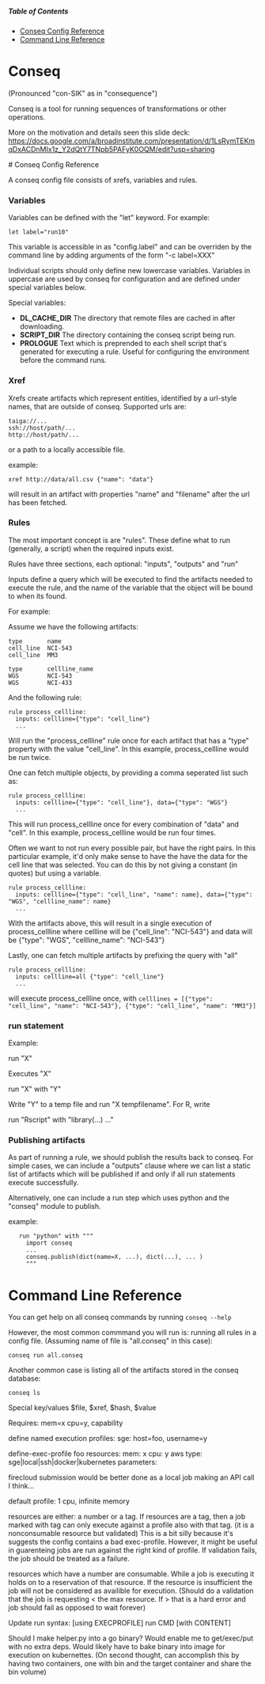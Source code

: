 ##### Table of Contents  
* [Conseq Config Reference](#conseq-config-reference)
* [Command Line Reference](#command-line-reference)

# Conseq 
(Pronounced "con-SIK" as in "consequence")

Conseq is a tool for running sequences of transformations or other operations.

More on the motivation and details seen this slide deck: https://docs.google.com/a/broadinstitute.com/presentation/d/1LsRymTEKmqDxACDnMIx1z_Y2dQtY7TNpb5PAFyK0OQM/edit?usp=sharing

<a name="conseq-config-reference"/>
# Conseq Config Reference

A conseq config file consists of xrefs, variables and rules.  

### Variables

Variables can be defined with the "let" keyword.  For example:

```
let label="run10"
```

This variable is accessible in as "config.label" and can be overriden by the command line by adding arguments of the form "-c label=XXX"

Individual scripts should only define new lowercase variables.  Variables in uppercase are used by conseq for configuration and are defined under special variables below. 

Special variables:

* **DL_CACHE_DIR** The directory that remote files are cached in after downloading.
* **SCRIPT_DIR** The directory containing the conseq script being run.
* **PROLOGUE** Text which is preprended to each shell script that's generated for executing a rule.  Useful for configuring the environment before the command runs.

### Xref

Xrefs create artifacts which represent entities, identified by a url-style names, that are outside of conseq.  Supported urls are:

```
taiga://...
ssh://host/path/...
http://host/path/...
```
or a path to a locally accessible file.

example:
```
xref http://data/all.csv {"name": "data"}
```
will result in an artifact with properties "name" and "filename" after the url has been fetched.

### Rules

The most important concept is are "rules".  These define what to run (generally, a script) when the required inputs exist.  

Rules have three sections, each optional: "inputs", "outputs" and "run"

Inputs define a query which will be executed to find the artifacts needed to execute the rule, and the name of the variable that the object will be bound to when its found.

For example:

Assume we have the following artifacts:

```
type       name
cell_line  NCI-543
cell_line  MM3

type       cellline_name
WGS        NCI-543
WGS        NCI-433
```
And the following rule:

```
rule process_cellline:
  inputs: cellline={"type": "cell_line"}
  ...
```
Will run the "process_cellline" rule once for each artifact that has a "type" property with the value "cell_line".   In this example, process_cellline would be run twice.

One can fetch multiple objects, by providing a comma seperated list such as:

```
rule process_cellline:
  inputs: cellline={"type": "cell_line"}, data={"type": "WGS"}
  ...
```

This will run process_cellline once for every combination of "data" and "cell".   In this example, process_cellline would be run four times.

Often we want to not run every possible pair, but have the right pairs.  In this particular example, it'd only make sense to have the have the data for the cell line that was selected.  You can do this by not giving a constant (in quotes) but using a variable.

```
rule process_cellline:
  inputs: cellline={"type": "cell_line", "name": name}, data={"type": "WGS", "cellline_name": name}
  ...
```

With the artifacts above, this will result in a single execution of process_cellline where cellline will be {"cell_line": "NCI-543"} and data will be {"type": "WGS", "cellline_name": "NCI-543"}

Lastly, one can fetch multiple artifacts by prefixing the query with "all" 

```
rule process_cellline:
  inputs: cellline=all {"type": "cell_line"}
  ...
```

will execute process_cellline once, with `celllines = [{"type": "cell_line", "name": "NCI-543"}, {"type": "cell_line", "name": "MM3"}]`

### run statement

Example:

run "X"

Executes "X"

run "X" with "Y"

Write "Y" to a temp file and run "X tempfilename".   For R, write

run "Rscript" with "library(...) ..."

### Publishing artifacts

As part of running a rule, we should publish the results back to conseq.   For simple cases, we can include a "outputs" clause where we can list a static list of artifacts which will be published if and only if all run statements execute successfully.

Alternatively, one can include a run step which uses python and the "conseq" module to publish.

example:

```
   run "python" with """
     import conseq
     ...
     conseq.publish(dict(name=X, ...), dict(...), ... )
     """
```

<a name="conseq-command-line-reference"/>

# Command Line Reference

You can get help on all conseq commands by running `conseq --help`

However, the most common commmand you will run is: running all rules in a config file. (Assuming name of file is "all.conseq" in this case):
```
conseq run all.conseq
```

Another common case is listing all of the artifacts stored in the conseq database:
```
conseq ls
```

Special key/values $file, $xref, $hash, $value

Requires:
    mem=x
    cpu=y, capability
    
define named execution profiles:
    sge: host=foo, username=y

define-exec-profile foo
    resources:
        mem: x
        cpu: y
        aws
    type: sge|local|ssh|docker|kubernetes
    parameters:

firecloud submission would be better done as a local job making an API call I think...

default profile:
    1 cpu, infinite memory

resources are either: a number or a tag.  If resources are a tag, then a job marked with tag can only execute against a profile also with that tag.  (it is a nonconsumable resource but validated)
This is a bit silly because it's suggests the config contains a bad exec-profile.  However, it might be useful in guarenteing jobs are run against the right kind of profile.  If validation fails, 
the job should be treated as a failure.

resources which have a number are consumable.  While a job is executing it holds on to a reservation of that resource.  If the resource is insufficient the job will not be considered as availible for 
execution.  (Should do a validation that the job is requesting < the max resource.  If > that is a hard error and job should fail as opposed to wait forever)

Update run syntax:
    [using EXECPROFILE] run CMD [with CONTENT]

Should I make helper.py into a go binary?  Would enable me to get/exec/put with no extra deps.  Would likely have to bake binary into image for execution on kubernettes. (On second thought, can accomplish this by having two containers, one with bin and the target container and share the bin volume)


